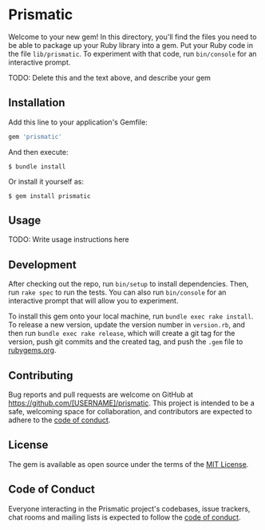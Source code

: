# Prismatic

Welcome to your new gem! In this directory, you'll find the files you need to be able to package up your Ruby library into a gem. Put your Ruby code in the file `lib/prismatic`. To experiment with that code, run `bin/console` for an interactive prompt.

TODO: Delete this and the text above, and describe your gem

## Installation

Add this line to your application's Gemfile:

```ruby
gem 'prismatic'
```

And then execute:

    $ bundle install

Or install it yourself as:

    $ gem install prismatic

## Usage

TODO: Write usage instructions here

## Development

After checking out the repo, run `bin/setup` to install dependencies. Then, run `rake spec` to run the tests. You can also run `bin/console` for an interactive prompt that will allow you to experiment.

To install this gem onto your local machine, run `bundle exec rake install`. To release a new version, update the version number in `version.rb`, and then run `bundle exec rake release`, which will create a git tag for the version, push git commits and the created tag, and push the `.gem` file to [rubygems.org](https://rubygems.org).

## Contributing

Bug reports and pull requests are welcome on GitHub at https://github.com/[USERNAME]/prismatic. This project is intended to be a safe, welcoming space for collaboration, and contributors are expected to adhere to the [code of conduct](https://github.com/[USERNAME]/prismatic/blob/main/CODE_OF_CONDUCT.md).

## License

The gem is available as open source under the terms of the [MIT License](https://opensource.org/licenses/MIT).

## Code of Conduct

Everyone interacting in the Prismatic project's codebases, issue trackers, chat rooms and mailing lists is expected to follow the [code of conduct](https://github.com/[USERNAME]/prismatic/blob/main/CODE_OF_CONDUCT.md).
